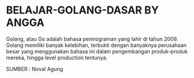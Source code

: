 # BELAJAR-GOLANG-DASAR BY ANGGA

Golang, atau Go adalah bahasa pemrograman yang lahir di tahun 2009. Golang memiliki banyak kelebihan, terbukti dengan banyaknya perusahaan besar yang menggunakan bahasa ini dalam pengembangan produk-produk mereka, hingga level production tentunya. 


SUMBER : Noval Agung 
